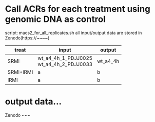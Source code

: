 # Call ACRs for each treatment using genomic DNA as control

script: macs2_for_all_replicates.sh
all input/output data are stored in Zenodo(https://~~~~)

| treat  | input  | output  |
|---|---|---|
| SRMI  | wt_a4_4h_1_PDJJ0025 <br> wt_a4_4h_2_PDJJ0033 | wt_a4_4h |
| SRMI+IRMI  |  a |  b |
| IRMI  |  a | b  |

# output data...

Zenodo ~~~
